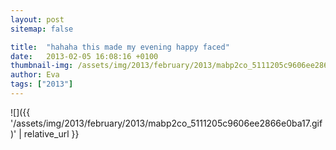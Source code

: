 ```yaml
---
layout: post
sitemap: false

title:  "hahaha this made my evening happy faced"
date:   2013-02-05 16:08:16 +0100
thumbnail-img: /assets/img/2013/february/2013/mabp2co_5111205c9606ee2866e0ba17.gif
author: Eva
tags: ["2013"]
---
```




![]({{ '/assets/img/2013/february/2013/mabp2co_5111205c9606ee2866e0ba17.gif)'  | relative_url }}


